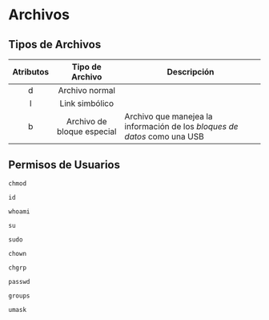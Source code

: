 # Archivos

## Tipos de Archivos

| Atributos |      Tipo de Archivo       | Descripción                                                               |
| :-------: | :------------------------: | ------------------------------------------------------------------------- |
|     d     |       Archivo normal       |                                                                           |
|     l     |       Link simbólico       |                                                                           |
|     b     | Archivo de bloque especial | Archivo que manejea la información de los _bloques de datos_ como una USB |

## Permisos de Usuarios

`chmod`

`id`

`whoami`

`su`

`sudo`

`chown`

`chgrp`

`passwd`

`groups`

`umask`